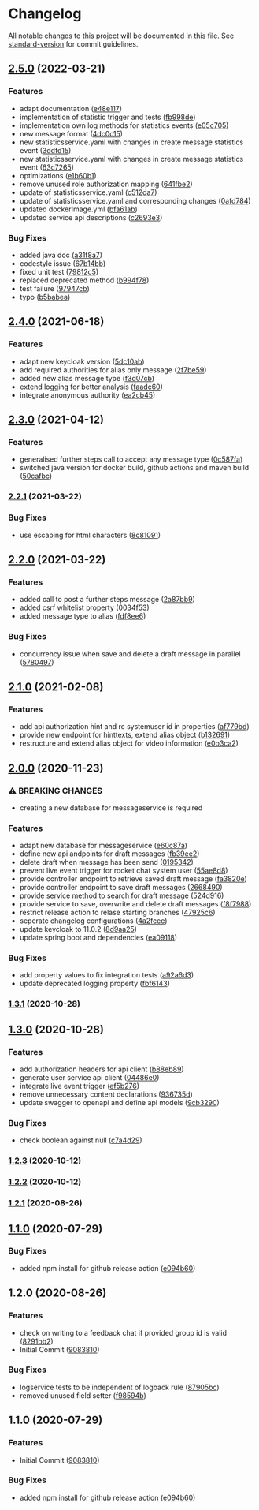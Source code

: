 # Changelog

All notable changes to this project will be documented in this file. See [standard-version](https://github.com/conventional-changelog/standard-version) for commit guidelines.

## [2.5.0](https://github.com/CaritasDeutschland/caritas-onlineBeratung-messageService/compare/v2.4.0...v2.5.0) (2022-03-21)


### Features

* adapt documentation ([e48e117](https://github.com/CaritasDeutschland/caritas-onlineBeratung-messageService/commit/e48e1174a2ba28da82af21144b08ce5cbc0b36a4))
* implementation of statistic trigger and tests ([fb998de](https://github.com/CaritasDeutschland/caritas-onlineBeratung-messageService/commit/fb998dec1d31970261caa301309f484b7fab21a2))
* implementation own log methods for statistics events ([e05c705](https://github.com/CaritasDeutschland/caritas-onlineBeratung-messageService/commit/e05c705a6aa7970dde737155d2939dccbd27c895))
* new message format ([4dc0c15](https://github.com/CaritasDeutschland/caritas-onlineBeratung-messageService/commit/4dc0c15658a696e8989585c4992acd6ca595726b))
* new statisticsservice.yaml with changes in create message statistics event ([3ddfd15](https://github.com/CaritasDeutschland/caritas-onlineBeratung-messageService/commit/3ddfd15fc8aa9383f0d5bc3acf20eb00f97a64fb))
* new statisticsservice.yaml with changes in create message statistics event ([63c7265](https://github.com/CaritasDeutschland/caritas-onlineBeratung-messageService/commit/63c7265649644a73f7a785fe5a5635ee03b258e3))
* optimizations ([e1b60b1](https://github.com/CaritasDeutschland/caritas-onlineBeratung-messageService/commit/e1b60b1dcb793171c0d0a3f2cd3dd780eb27b2f4))
* remove unused role authorization mapping ([641fbe2](https://github.com/CaritasDeutschland/caritas-onlineBeratung-messageService/commit/641fbe2a209675bbf97341be4bc7b931b144d0dc))
* update of statisticsservice.yaml ([c512da7](https://github.com/CaritasDeutschland/caritas-onlineBeratung-messageService/commit/c512da720349fe40ee511f7d22e4060a359fb896))
* update of statisticsservice.yaml and corresponding changes ([0afd784](https://github.com/CaritasDeutschland/caritas-onlineBeratung-messageService/commit/0afd784abb45ba8247dda7cbd432d0eaebd71c02))
* updated dockerImage.yml ([bfa61ab](https://github.com/CaritasDeutschland/caritas-onlineBeratung-messageService/commit/bfa61abb188e1162234ca0f4fd3e6f807c7ab2e0))
* updated service api descriptions ([c2693e3](https://github.com/CaritasDeutschland/caritas-onlineBeratung-messageService/commit/c2693e3cb3324ebb743efaa32d26760ef604b759))


### Bug Fixes

* added java doc ([a31f8a7](https://github.com/CaritasDeutschland/caritas-onlineBeratung-messageService/commit/a31f8a7c7596ceffbfd71ab31a4314962b081f78))
* codestyle issue ([67b14bb](https://github.com/CaritasDeutschland/caritas-onlineBeratung-messageService/commit/67b14bb262bc0b0d7bbebb26a57209326175f553))
* fixed unit test ([79812c5](https://github.com/CaritasDeutschland/caritas-onlineBeratung-messageService/commit/79812c5ad9f17111ad0f3d33c475d47c1611d4d8))
* replaced deprecated method ([b994f78](https://github.com/CaritasDeutschland/caritas-onlineBeratung-messageService/commit/b994f78e4f13b5c37f54d27f0530a462203047ee))
* test failure ([97947cb](https://github.com/CaritasDeutschland/caritas-onlineBeratung-messageService/commit/97947cb8431d6f37c2111a4f67195536d8b165ee))
* typo ([b5babea](https://github.com/CaritasDeutschland/caritas-onlineBeratung-messageService/commit/b5babea12508b0495d07a302472c2734b617be4d))

## [2.4.0](https://github.com/CaritasDeutschland/caritas-onlineBeratung-messageService/compare/v2.3.0...v2.4.0) (2021-06-18)


### Features

* adapt new keycloak version ([5dc10ab](https://github.com/CaritasDeutschland/caritas-onlineBeratung-messageService/commit/5dc10ab280c8ba8594706fd39a10ae08ebd0e2d0))
* add required authorities for alias only message ([2f7be59](https://github.com/CaritasDeutschland/caritas-onlineBeratung-messageService/commit/2f7be590397a3ee37ecec2cb1c12d8fb77f0da0d))
* added new alias message type ([f3d07cb](https://github.com/CaritasDeutschland/caritas-onlineBeratung-messageService/commit/f3d07cb8c3350f5953add5836f93d4aec3db4636))
* extend logging for better analysis ([faadc60](https://github.com/CaritasDeutschland/caritas-onlineBeratung-messageService/commit/faadc60d16d4833bc709fa057fa29c0eaeb35c0c))
* integrate anonymous authority ([ea2cb45](https://github.com/CaritasDeutschland/caritas-onlineBeratung-messageService/commit/ea2cb45f6f89907167cd277ae68912fe14d98d16))

## [2.3.0](https://github.com/CaritasDeutschland/caritas-onlineBeratung-messageService/compare/v2.2.1...v2.3.0) (2021-04-12)


### Features

* generalised further steps call to accept any message type ([0c587fa](https://github.com/CaritasDeutschland/caritas-onlineBeratung-messageService/commit/0c587faa61e377c14f2dbbe7c0a0238883ac427f))
* switched java version for docker build, github actions and maven build ([50cafbc](https://github.com/CaritasDeutschland/caritas-onlineBeratung-messageService/commit/50cafbca0b05730a9ef406e92c08288f6274d2b9))

### [2.2.1](https://github.com/CaritasDeutschland/caritas-onlineBeratung-messageService/compare/v2.2.0...v2.2.1) (2021-03-22)


### Bug Fixes

* use escaping for html characters ([8c81091](https://github.com/CaritasDeutschland/caritas-onlineBeratung-messageService/commit/8c810915510af666a9de9482803dbf86ea7475f7))

## [2.2.0](https://github.com/CaritasDeutschland/caritas-onlineBeratung-messageService/compare/v2.1.0...v2.2.0) (2021-03-22)


### Features

* added call to post a further steps message ([2a87bb9](https://github.com/CaritasDeutschland/caritas-onlineBeratung-messageService/commit/2a87bb97d12916642f4125e926cdd7a69b6926e0))
* added csrf whitelist property ([0034f53](https://github.com/CaritasDeutschland/caritas-onlineBeratung-messageService/commit/0034f53c27dc70d85f8112a797781c2b6b0341a9))
* added message type to alias ([fdf8ee6](https://github.com/CaritasDeutschland/caritas-onlineBeratung-messageService/commit/fdf8ee6892791ee5e7d55a5f4abaf5df416bda34))


### Bug Fixes

* concurrency issue when save and delete a draft message in parallel ([5780497](https://github.com/CaritasDeutschland/caritas-onlineBeratung-messageService/commit/57804978bdc0e460bc7354fa0c403fa739278e64))

## [2.1.0](https://github.com/CaritasDeutschland/caritas-onlineBeratung-messageService/compare/v2.0.0...v2.1.0) (2021-02-08)


### Features

* add api authorization hint and rc systemuser id in properties ([af779bd](https://github.com/CaritasDeutschland/caritas-onlineBeratung-messageService/commit/af779bd504a52b213b7bf8dbfa1408d4265cdecd))
* provide new endpoint for hinttexts, extend alias object ([b132691](https://github.com/CaritasDeutschland/caritas-onlineBeratung-messageService/commit/b1326911157279f92bbcdbf39021afb9962ae068))
* restructure and extend alias object for video information ([e0b3ca2](https://github.com/CaritasDeutschland/caritas-onlineBeratung-messageService/commit/e0b3ca2125fb83216161a6c75d544f7d7cdd83c8))

## [2.0.0](https://github.com/CaritasDeutschland/caritas-onlineBeratung-messageService/compare/v1.3.1...v2.0.0) (2020-11-23)


### ⚠ BREAKING CHANGES

* creating a new database for messageservice is required

### Features

* adapt new database for messageservice ([e60c87a](https://github.com/CaritasDeutschland/caritas-onlineBeratung-messageService/commit/e60c87af3607a61f92b673cea2646f2f827ee21e))
* define new api andpoints for draft messages ([fb39ee2](https://github.com/CaritasDeutschland/caritas-onlineBeratung-messageService/commit/fb39ee2cc664dfdd79f7269b3fab1bbc657319ca))
* delete draft when message has been send ([0195342](https://github.com/CaritasDeutschland/caritas-onlineBeratung-messageService/commit/01953428eed44088be61d40b34667d01bbbd228f))
* prevent live event trigger for rocket chat system user ([55ae8d8](https://github.com/CaritasDeutschland/caritas-onlineBeratung-messageService/commit/55ae8d87fddd96613ad5f21c3810cd8f525e3000))
* provide controller endpoint to retrieve saved draft message ([fa3820e](https://github.com/CaritasDeutschland/caritas-onlineBeratung-messageService/commit/fa3820ee39822fedde35def34084566700109d3e))
* provide controller endpoint to save draft messages ([2668490](https://github.com/CaritasDeutschland/caritas-onlineBeratung-messageService/commit/266849009490b35d2580455ab0da84e132c23dab))
* provide service method to search for draft message ([524d916](https://github.com/CaritasDeutschland/caritas-onlineBeratung-messageService/commit/524d9161e00428aa40b839c043d8fb12944c7bb6))
* provide service to save, overwrite and delete draft messages ([f8f7988](https://github.com/CaritasDeutschland/caritas-onlineBeratung-messageService/commit/f8f79887d38fe7239bbd52a5fb2c9c906de3e433))
* restrict release action to relase starting branches ([47925c6](https://github.com/CaritasDeutschland/caritas-onlineBeratung-messageService/commit/47925c6bfe75897e19c0026001fb155826d93308))
* seperate changelog configurations ([4a2fcee](https://github.com/CaritasDeutschland/caritas-onlineBeratung-messageService/commit/4a2fcee56d60b354a431f0e4acd9a742b98e5474))
* update keycloak to 11.0.2 ([8d9aa25](https://github.com/CaritasDeutschland/caritas-onlineBeratung-messageService/commit/8d9aa257768c9fd11dbd4fcb605b299c5ade2768))
* update spring boot and dependencies ([ea09118](https://github.com/CaritasDeutschland/caritas-onlineBeratung-messageService/commit/ea09118bbdd8624c20775b079339904a90e9096e))


### Bug Fixes

* add property values to fix integration tests ([a92a6d3](https://github.com/CaritasDeutschland/caritas-onlineBeratung-messageService/commit/a92a6d32ac6ad5f6ef1b468f47cb320246f45f04))
* update deprecated logging property ([fbf6143](https://github.com/CaritasDeutschland/caritas-onlineBeratung-messageService/commit/fbf614388b342ee4932c87b7de22507734c853b8))

### [1.3.1](https://github.com/CaritasDeutschland/caritas-onlineBeratung-messageService/compare/v1.3.0...v1.3.1) (2020-10-28)

## [1.3.0](https://github.com/CaritasDeutschland/caritas-onlineBeratung-messageService/compare/v1.2.3...v1.3.0) (2020-10-28)


### Features

* add authorization headers for api client ([b88eb89](https://github.com/CaritasDeutschland/caritas-onlineBeratung-messageService/commit/b88eb896aaeb1546e410e3852a9706f370177f2c))
* generate user service api client ([04486e0](https://github.com/CaritasDeutschland/caritas-onlineBeratung-messageService/commit/04486e0d586825d05c337c8645e5ca0eb0d427dd))
* integrate live event trigger ([ef5b276](https://github.com/CaritasDeutschland/caritas-onlineBeratung-messageService/commit/ef5b276ff2ebf968baf539f63b970ba91e4c78b6))
* remove unnecessary content declarations ([936735d](https://github.com/CaritasDeutschland/caritas-onlineBeratung-messageService/commit/936735d4a8d43cba47b2ab8e6470b6bbc7f82a63))
* update swagger to openapi and define api models ([9cb3290](https://github.com/CaritasDeutschland/caritas-onlineBeratung-messageService/commit/9cb3290e6b9d11b401b1219aabeae1ee96fc5f38))


### Bug Fixes

* check boolean against null ([c7a4d29](https://github.com/CaritasDeutschland/caritas-onlineBeratung-messageService/commit/c7a4d29e445ab571722f93256bc2846a37139987))

### [1.2.3](https://github.com/CaritasDeutschland/caritas-onlineBeratung-messageService/compare/v1.2.2...v1.2.3) (2020-10-12)

### [1.2.2](https://github.com/CaritasDeutschland/caritas-onlineBeratung-messageService/compare/v1.2.1...v1.2.2) (2020-10-12)

### [1.2.1](https://github.com/CaritasDeutschland/caritas-onlineBeratung-messageService/compare/v1.2.0...v1.2.1) (2020-08-26)

## [1.1.0](https://github.com/CaritasDeutschland/caritas-onlineBeratung-messageService/compare/e094b600cc4512e2f107094be174f5fa84cbf581...v1.1.0) (2020-07-29)


### Bug Fixes

* added npm install for github release action ([e094b60](https://github.com/CaritasDeutschland/caritas-onlineBeratung-messageService/commit/e094b600cc4512e2f107094be174f5fa84cbf581))

## 1.2.0 (2020-08-26)


### Features

* check on writing to a feedback chat if provided group id is valid ([8291bb2](https://github.com/CaritasDeutschland/caritas-onlineBeratung-messageService/commit/8291bb2e8596e4490f674ed7b4a6aded52f0141d))
* Initial Commit ([9083810](https://github.com/CaritasDeutschland/caritas-onlineBeratung-messageService/commit/90838106445c029f43afc05307b8816888b0be7f))


### Bug Fixes

* logservice tests to be independent of logback rule ([87905bc](https://github.com/CaritasDeutschland/caritas-onlineBeratung-messageService/commit/87905bc837c35828b69c8b4bc93a75e35aa230d9))
* removed unused field setter ([f98594b](https://github.com/CaritasDeutschland/caritas-onlineBeratung-messageService/commit/f98594bfede8b50e0404c44edc6a8a015caa4ea1))


## 1.1.0 (2020-07-29)


### Features

* Initial Commit ([9083810](https://github.com/CaritasDeutschland/caritas-onlineBeratung-messageService/commit/90838106445c029f43afc05307b8816888b0be7f))


### Bug Fixes

* added npm install for github release action ([e094b60](https://github.com/CaritasDeutschland/caritas-onlineBeratung-messageService/commit/e094b600cc4512e2f107094be174f5fa84cbf581))
